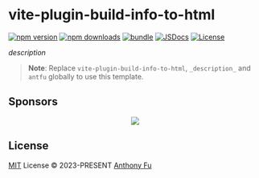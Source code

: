 # vite-plugin-build-info-to-html

[![npm version][npm-version-src]][npm-version-href]
[![npm downloads][npm-downloads-src]][npm-downloads-href]
[![bundle][bundle-src]][bundle-href]
[![JSDocs][jsdocs-src]][jsdocs-href]
[![License][license-src]][license-href]

_description_

> **Note**:
> Replace `vite-plugin-build-info-to-html`, `_description_` and `antfu` globally to use this template.

## Sponsors

<p align="center">
  <a href="https://cdn.jsdelivr.net/gh/antfu/static/sponsors.svg">
    <img src='https://cdn.jsdelivr.net/gh/antfu/static/sponsors.svg'/>
  </a>
</p>

## License

[MIT](./LICENSE) License © 2023-PRESENT [Anthony Fu](https://github.com/antfu)

<!-- Badges -->

[npm-version-src]: https://img.shields.io/npm/v/vite-plugin-build-info-to-html?style=flat&colorA=080f12&colorB=1fa669
[npm-version-href]: https://npmjs.com/package/vite-plugin-build-info-to-html
[npm-downloads-src]: https://img.shields.io/npm/dm/vite-plugin-build-info-to-html?style=flat&colorA=080f12&colorB=1fa669
[npm-downloads-href]: https://npmjs.com/package/vite-plugin-build-info-to-html
[bundle-src]: https://img.shields.io/bundlephobia/minzip/vite-plugin-build-info-to-html?style=flat&colorA=080f12&colorB=1fa669&label=minzip
[bundle-href]: https://bundlephobia.com/result?p=vite-plugin-build-info-to-html
[license-src]: https://img.shields.io/github/license/antfu/vite-plugin-build-info-to-html.svg?style=flat&colorA=080f12&colorB=1fa669
[license-href]: https://github.com/antfu/vite-plugin-build-info-to-html/blob/main/LICENSE
[jsdocs-src]: https://img.shields.io/badge/jsdocs-reference-080f12?style=flat&colorA=080f12&colorB=1fa669
[jsdocs-href]: https://www.jsdocs.io/package/vite-plugin-build-info-to-html
